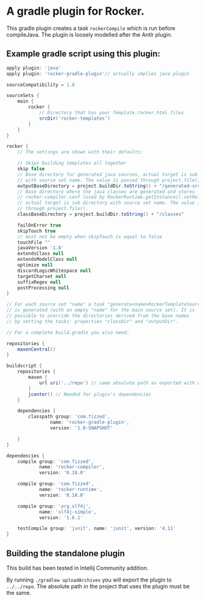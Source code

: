 # A gradle plugin for Rocker.

This gradle plugin creates a task `rockerCompile` which is run before compileJava.
The plugin is loosely modelled after the Antlr plugin.

## Example gradle script using this plugin:

```groovy
apply plugin: 'java'
apply plugin: 'rocker-gradle-plugin'// actually implies java plugin

sourceCompatibility = 1.8

sourceSets {
    main {
        rocker {
            // Directory that has your Template.rocker.html files
            srcDir('rocker-templates')
        }
    }
}

rocker {
    // The settings are shown with their defaults:

    // Skips building templates all together
    skip false
    // Base directory for generated java sources, actual target is sub directory 
    // with source set name. The value is passed through project.file(). 
    outputBaseDirectory = project.buildDir.toString() + "/generated-src/rocker"
    // Base directory where the java classes are generated and stores 
    // rocker-compiler.conf (used by RockerRuntime.getInstance().setReloading(true)),
    // actual target is sub directory with source set name. The value is passed 
    // through project.file().
    classBaseDirectory = project.buildDir.toString() + "/classes"

    failOnError true
    skipTouch true
    // must not be empty when skipTouch is equal to false
    touchFile ""
    javaVersion '1.8'
    extendsClass null
    extendsModelClass null
    optimize null
    discardLogicWhitespace null
    targetCharset null
    suffixRegex null
    postProcessing null
}

// For each source set "name" a task "generate<name>RockerTemplateSource"
// is generated (with an empty "name" for the main source set). It is
// possible to override the directories derived from the base names
// by setting the tasks' properties "classDir" and "outputDir".

// For a complete build.gradle you also need:

repositories {
    mavenCentral()
}

buildscript {
    repositories {
        maven {
            url uri('../repo') // same absolute path as exported with uploadArchives
        }
        jcenter() // Needed for plugin's dependencies
    }

    dependencies {
        classpath group: 'com.fizzed',
                name: 'rocker-gradle-plugin',
                version: '1.0-SNAPSHOT'

    }
}

dependencies {
    compile group: 'com.fizzed',
            name: 'rocker-compiler',
            version: '0.18.0'

    compile group: 'com.fizzed',
            name: 'rocker-runtime',
            version: '0.18.0'

    compile group: 'org.slf4j',
            name: 'slf4j-simple',
            version: '1.6.1'

    testCompile group: 'junit', name: 'junit', version: '4.11'
}
```

## Building the standalone plugin
This build has been tested in Intellij Community addition.

By running `./gradlew uploadArchives` you will export the plugin to `../../repo`. The absolute path in the project that uses the plugin must be the same.
